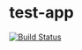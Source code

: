 # test-app

[![Build Status](http://jenkins.local.net:8080/job/test/job/feature%252Fdummy-feature/badge/icon)](http://jenkins.local.net:8080/job/test/job/feature%252Fdummy-feature/badge/icon)
